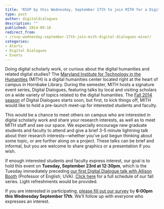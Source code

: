 ```yaml
---
title: 'RSVP by this Wednesday, September 17th to join MITH for a Digital Dialogues mixer!'
type: post
author: digitaldialogues
description: ""
published: 2014-09-16
redirect_from: 
- /rsvp-wednesday-september-17th-join-mith-digital-dialogues-mixer/
categories:
- Alerts
- Digital Dialogues
- Events
---
```

Doing digital scholarly work, or curious about the digital humanities and related digital studies? The [Maryland Institute for Technology in the Humanities](http://mith.umd.edu/) (MITH) is a digital humanities center located right at the heart of campus in Hornbake Library. During the semester, MITH hosts a signature event series, Digital Dialogues, featuring talks by local and visiting scholars on a wide variety of topics related to the digital humanities. The [Fall 2014 season](http://mith.umd.edu/digital-dialogues/schedule/) of Digital Dialogues starts soon, but first, to kick things off, MITH would like to hold a pre-launch meet-up for interested students and faculty.

This would be a chance to meet others on campus who are interested in digital scholarly work and share your research interests, as well as to meet MITH staff and see our space. We especially encourage new graduate students and faculty to attend and give a brief 3-5 minute lightning talk about their research interests—whether you've just begun thinking about some topic, or are further along on a project. These talks can be brief and informal, but you are welcome to share graphics or a presentation if you wish.

If enough interested students and faculty express interest, our goal is to hold this event on **Tuesday, September 23rd at 12:30pm**, which is the Tuesday immediately preceding [our first Digital Dialogue talk with Allison Booth](http://mith.umd.edu/dialogues/dd_fall-2014-alison-booth/) (Professor of English, UVA). [Click here](http://mith.umd.edu/digital-dialogues/schedule/) for a full schedule of our fall series. Light refreshments would be provided.

If you are interested in participating, [please fill out our survey](https://docs.google.com/forms/d/13AAsMAbFejERgRc5v7Vm9pwXs4qnhfE9evalNPiKfW8/viewform) by **6:00pm this Wednesday September 17th**. We’ll follow up with everyone who expresses an interest.
